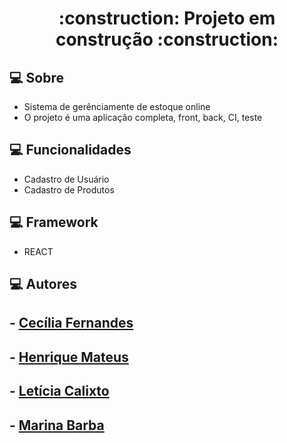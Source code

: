 <h1 align="center"> 
    :construction:  Projeto em construção  :construction:
</h1>

## 💻 Sobre
- Sistema de gerênciamente de estoque online
- O projeto é uma aplicação completa, front, back, CI, teste

## 💻 Funcionalidades
- Cadastro de Usuário
- Cadastro de Produtos

## 💻 Framework
- REACT

## 💻 Autores
## - [Cecília Fernandes](https://github.com/ninth-in)
## - [Henrique Mateus](https://github.com/HenriqueMAlves)
## - [Letícia Calixto](https://github.com/LeticiaCalixto)
## - [Marina Barba](https://github.com/marinabribeiro)
